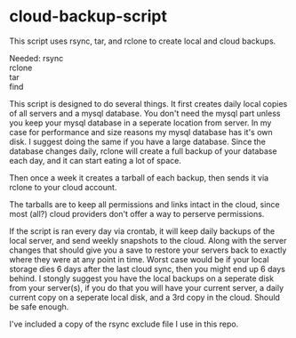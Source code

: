 # cloud-backup-script
This script uses rsync, tar, and rclone to create local and cloud backups.

Needed: 
rsync   
rclone  
tar  
find  

This script is designed to do several things. It first creates daily local copies of
all servers and a mysql database. You don't need the mysql part unless you keep your
mysql database in a seperate location from server. In my case for performance and size
reasons my mysql database has it's own disk. I suggest doing the same if you have a large
database. Since the database changes daily, rclone will create a full backup of your 
database each day, and it can start eating a lot of space.

Then once a week it creates a tarball of each backup, then sends it via rclone to your 
cloud account. 

The tarballs are to keep all permissions and links intact in the cloud, since most (all?) cloud
providers don't offer a way to perserve permissions. 

If the script is ran every day via crontab, it will keep daily backups of the local server, and
send weekly snapshots to the cloud. Along with the server changes that should give you a save to 
restore your servers back to exactly where they were at any point in time. Worst case would be
if your local storage dies 6 days after the last cloud sync, then you might end up 6 days behind.
I stongly suggest you have the local backups on a seperate disk from your server(s), if you do that you
will have your current server, a daily current copy on a seperate local disk, and a 3rd copy in the 
cloud. Should be safe enough.

I've included a copy of the rsync exclude file I use in this repo.
